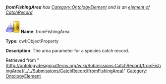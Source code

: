 ___fromFishingArea__ has [Category:OntologyElement](../../Category/OntologyElement "Category:OntologyElement") and is an [element of](../../Property/ElementOf "Property:ElementOf") [CatchRecord](../../Submissions/CatchRecord "Submissions:CatchRecord")_


  




[![ObjectProperty](../../images/thumb/c/c3/ObjectProperty.gif/45px-ObjectProperty.gif)](../../Image/ObjectProperty.gif "ObjectProperty")
__Name__: fromFishingArea 


__Type:__ owl:ObjectProperty 


__Description__: The area parameter for a species catch record. 





Retrieved from "[http://ontologydesignpatterns.org/wiki/Submissions:CatchRecord/fromFishingArea](../../Submissions/CatchRecord/fromFishingArea)"
 [Category](http://ontologydesignpatterns.org/wiki/Special:Categories "Special:Categories"): [OntologyElement](../../Category/OntologyElement "Category:OntologyElement")